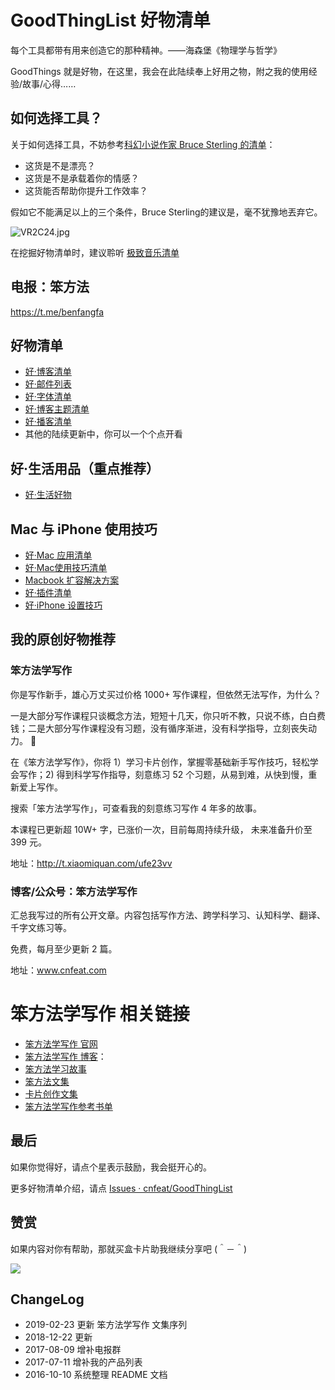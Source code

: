 # GoodThingList 好物清单

每个工具都带有用来创造它的那种精神。——海森堡《物理学与哲学》

GoodThings 就是好物，在这里，我会在此陆续奉上好用之物，附之我的使用经验/故事/心得……

## 如何选择工具？

关于如何选择工具，不妨参考[科幻小说作家 Bruce Sterling 的清单](http://www.tonyyet.com/tools)：

- 这货是不是漂亮？
- 这货是不是承载着你的情感？
- 这货能否帮助你提升工作效率？

假如它不能满足以上的三个条件，Bruce Sterling的建议是，毫不犹豫地丟弃它。


![VR2C24.jpg](https://s2.ax1x.com/2019/06/12/VR2C24.jpg)

在挖掘好物清单时，建议聆听 [极致音乐清单](http://www.xiami.com/search/album/?spm=a1z1s.3521865.23309985.3.eDI0b6&key=The+Essential+Masterpieces)


## 电报：笨方法

https://t.me/benfangfa


## 好物清单

- [好·博客清单](https://github.com/cnfeat/GoodThingList/blob/master/GoodBlogList.md)
- [好·邮件列表](https://github.com/cnfeat/GoodThingList/blob/master/GoodMailList.md)
- [好·字体清单](https://github.com/cnfeat/GoodThingList/blob/master/GoodFontList.md)
- [好·博客主题清单](https://github.com/cnfeat/GoodThingList/blob/master/GoodJekyllBlogList.md)
- [好·播客清单](https://github.com/cnfeat/GoodThingList/blob/master/GoodPodcastList.md)
- 其他的陆续更新中，你可以一个个点开看

## 好·生活用品（重点推荐）

- [好·生活好物](https://github.com/cnfeat/GoodThingList/blob/master/GoodLivingGoods.md)


## Mac 与 iPhone 使用技巧

* [好·Mac 应用清单](https://github.com/cnfeat/GoodThingList/blob/master/GoodMacAppList.md)
* [好·Mac使用技巧清单](https://github.com/cnfeat/GoodThingList/blob/master/GoodMacSkillList.md)
* [Macbook 扩容解决方案](https://github.com/cnfeat/GoodThingList/blob/master/MacbookProSSDUpdate.md)
* [好·插件清单](https://github.com/cnfeat/GoodThingList/blob/master/GoodChromePluginList.md)
* [好·iPhone 设置技巧](https://github.com/cnfeat/GoodThingList/blob/master/MyiPhoneDestopSetting.md)

## 我的原创好物推荐


### 笨方法学写作

你是写作新手，雄心万丈买过价格 1000+ 写作课程，但依然无法写作，为什么？

一是大部分写作课程只谈概念方法，短短十几天，你只听不教，只说不练，白白费钱；二是大部分写作课程没有习题，没有循序渐进，没有科学指导，立刻丧失动力。 

在《笨方法学写作》，你将 1）学习卡片创作，掌握零基础新手写作技巧，轻松学会写作；2) 得到科学写作指导，刻意练习 52 个习题，从易到难，从快到慢，重新爱上写作。 

搜索「笨方法学写作」，可查看我的刻意练习写作 4 年多的故事。

本课程已更新超 10W+ 字，已涨价一次，目前每周持续升级， 未来准备升价至 399 元。

地址：http://t.xiaomiquan.com/ufe23vv


### 博客/公众号：笨方法学写作

汇总我写过的所有公开文章。内容包括写作方法、跨学科学习、认知科学、翻译、千字文练习等。

免费，每月至少更新 2 篇。

地址：www.cnfeat.com 



# 笨方法学写作 相关链接

- [笨方法学写作 官网](http://www.LearnWritingTheHardWay.cn)
- [笨方法学写作 博客](http://www.cnfeat.com)：
- [笨方法学习故事](http://story.learnwritingthehardway.cn/)
- [笨方法文集](http://book.learnthingsthehardway.com/)
- [卡片创作文集](http://card.learnwritingthehardway.cn/)
- [笨方法学写作参考书单](https://www.douban.com/doulist/45064751/)

## 最后

如果你觉得好，请点个星表示鼓励，我会挺开心的。

更多好物清单介绍，请点 [Issues · cnfeat/GoodThingList](https://github.com/cnfeat/GoodThingList/issues)

## 赞赏


如果内容对你有帮助，那就买盒卡片助我继续分享吧 (＾－＾)

![](https://s2.ax1x.com/2019/03/16/AZUnVU.png)


## ChangeLog

- 2019-02-23 更新 笨方法学写作 文集序列
- 2018-12-22 更新
- 2017-08-09 增补电报群
- 2017-07-11 增补我的产品列表
- 2016-10-10 系统整理 README 文档